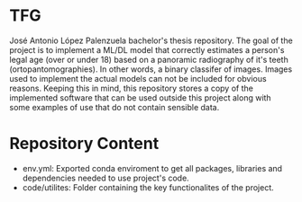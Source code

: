 # TFG
José Antonio López Palenzuela bachelor's thesis repository. The goal of the project is to implement a ML/DL model that correctly estimates a person's legal age (over or under 18) based on a panoramic radiography of it's teeth (ortopantomographies). In other words, a binary classifer of images. Images used to implement the actual models can not be included for obvious reasons. Keeping this in mind, this repository stores a copy of the implemented software that can be used outside this project along with some examples of use that do not contain sensible data.

# Repository Content
- env.yml: Exported conda enviroment to get all packages, libraries and dependencies needed to use project's code.
- code/utilites: Folder containing the key functionalites of the project.